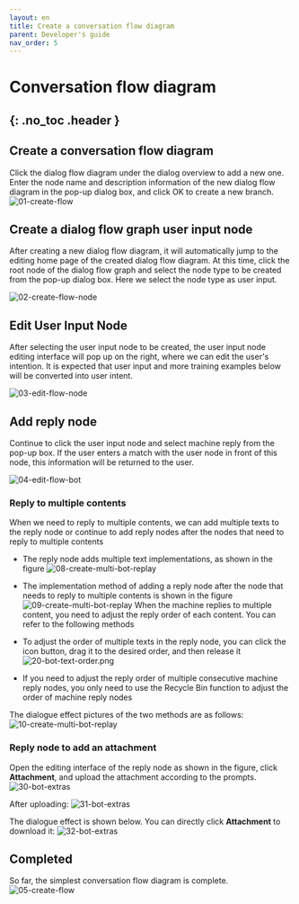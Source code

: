 ```yaml
---
layout: en
title: Create a conversation flow diagram
parent: Developer's guide
nav_order: 5
---
```


# Conversation flow diagram
{: .no_toc .header }
---

## Create a conversation flow diagram
Click the dialog flow diagram under the dialog overview to add a new one. Enter the node name and description information of the new dialog flow diagram in the pop-up dialog box, and click OK to create a new branch.
![01-create-flow](/assets/images/tutorial/flow/01-create-flow.png)

## Create a dialog flow graph user input node
After creating a new dialog flow diagram, it will automatically jump to the editing home page of the created dialog flow diagram. At this time, click the root node of the dialog flow graph and select the node type to be created from the pop-up dialog box.
Here we select the node type as user input.

![02-create-flow-node](/assets/images/tutorial/flow/02-create-flow-node.png)

## Edit User Input Node

After selecting the user input node to be created, the user input node editing interface will pop up on the right, where we can edit the user's intention. It is expected that user input and more training examples below will be converted into user intent.

![03-edit-flow-node](/assets/images/tutorial/flow/03-edit-flow-node.png)

## Add reply node

Continue to click the user input node and select machine reply from the pop-up box. If the user enters a match with the user node in front of this node, this information will be returned to the user.

![04-edit-flow-bot](/assets/images/tutorial/flow/04-edit-flow-bot.png)

### Reply to multiple contents
When we need to reply to multiple contents, we can add multiple texts to the reply node or continue to add reply nodes after the nodes that need to reply to multiple contents

- The reply node adds multiple text implementations, as shown in the figure
  ![08-create-multi-bot-replay](/assets/images/tutorial/flow/08-create-multi-bot-replay.png)

- The implementation method of adding a reply node after the node that needs to reply to multiple contents is shown in the figure
  ![09-create-multi-bot-replay](/assets/images/tutorial/flow/09-create-multi-bot-replay.png)
When the machine replies to multiple content, you need to adjust the reply order of each content. You can refer to the following methods
- To adjust the order of multiple texts in the reply node, you can click the icon button, drag it to the desired order, and then release it
![20-bot-text-order.png](/assets/images/tutorial/flow/20-bot-text-order.png)
- If you need to adjust the reply order of multiple consecutive machine reply nodes, you only need to use the Recycle Bin function to adjust the order of machine reply nodes

The dialogue effect pictures of the two methods are as follows:
![10-create-multi-bot-replay](/assets/images/tutorial/flow/10-multi-bot-replay.png)

### Reply node to add an attachment
Open the editing interface of the reply node as shown in the figure, click **Attachment**, and upload the attachment according to the prompts.
![30-bot-extras](/assets/images/tutorial/flow/30-bot-extras.png)

After uploading:
![31-bot-extras](/assets/images/tutorial/flow/31-bot-extras.png)

The dialogue effect is shown below. You can directly click **Attachment** to download it:
![32-bot-extras](/assets/images/tutorial/flow/32-bot-extras.png)

## Completed

So far, the simplest conversation flow diagram is complete.
![05-create-flow](/assets/images/tutorial/flow/05-create-flow.png)
